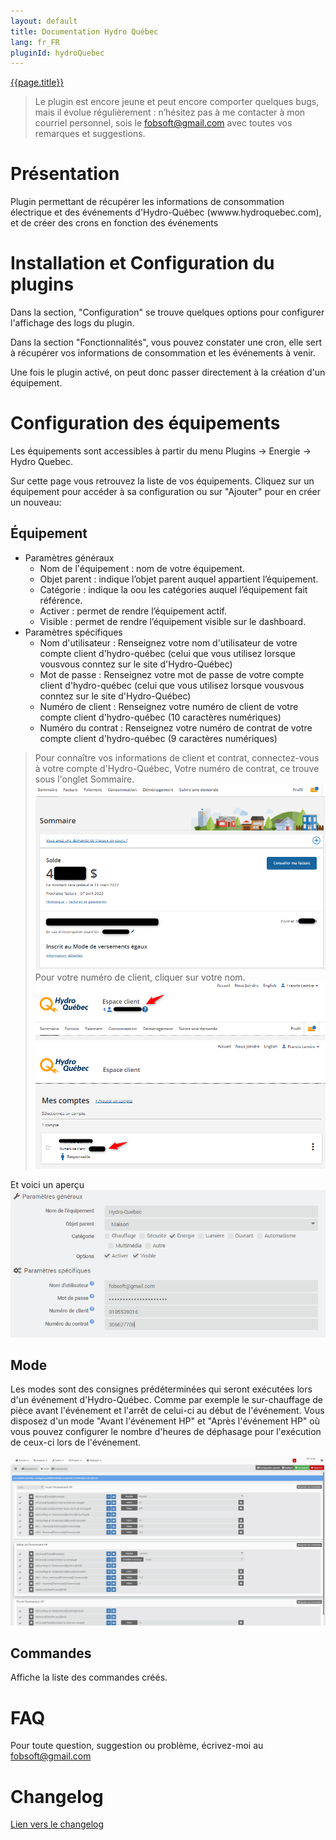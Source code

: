 ```yaml
---
layout: default
title: Documentation Hydro Québec
lang: fr_FR
pluginId: hydroQuebec
---
```


<div id="title">
<a href="../../../{{site.baseurl}}/{{page.pluginId}}/{{page.lang}}">{{page.title}}</a>
</div>

> Le plugin est encore jeune et peut encore comporter quelques bugs, mais il évolue régulièrement : n’hésitez pas à me contacter à mon courriel personnel, sois le fobsoft@gmail.com avec toutes vos remarques et suggestions.

# Présentation
Plugin permettant de récupérer les informations de consommation électrique et des événements d'Hydro-Québec (wwww.hydroquebec.com), et de créer des crons en fonction des événements

# Installation et Configuration du plugins
Dans la section, "Configuration" se trouve quelques options pour configurer l'affichage des logs du plugin.

Dans la section "Fonctionnalités", vous pouvez constater une cron, elle sert à récupérer vos informations de consommation et les événements à venir.

Une fois le plugin activé, on peut donc passer directement à la création d'un équipement.

# Configuration des équipements
Les équipements sont accessibles à partir du menu Plugins → Energie → Hydro Quebec.

Sur cette page vous retrouvez la liste de vos équipements. Cliquez sur un équipement pour accéder à sa configuration ou sur "Ajouter" pour en créer un nouveau:

## Équipement
* Paramètres généraux
  * Nom de l'équipement : nom de votre équipement.
  * Objet parent : indique l’objet parent auquel appartient l’équipement.
  * Catégorie : indique la oou les catégories auquel l’équipement fait référence.
  * Activer : permet de rendre l’équipement actif.
  * Visible : permet de rendre l’équipement visible sur le dashboard.
* Paramètres spécifiques
  * Nom d'utilisateur : Renseignez votre nom d'utilisateur de votre compte client d'hydro-québec (celui que vous utilisez lorsque vousvous conntez sur le site d'Hydro-Québec)
  * Mot de passe : Renseignez votre mot de passe de votre compte client d'hydro-québec (celui que vous utilisez lorsque vousvous conntez sur le site d'Hydro-Québec)
  * Numéro de client : Renseignez votre numéro de client de votre compte client d'hydro-québec (10 caractères numériques)
  * Numéro du contrat : Renseignez votre numéro de contrat de votre compte client d'hydro-québec (9 caractères numériques)

> Pour connaître vos informations de client et contrat, connectez-vous à votre compte d'Hydro-Québec, 
>   Votre numéro de contrat, ce trouve sous l'onglet Sommaire.
>     ![contrat](../images/contrat.png)
>   Pour votre numéro de client, cliquer sur votre nom.
>     ![client1](../images/client1.png)
>     ![client2](../images/client2.png)

Et voici un aperçu
![equipement](../images/equipement.png)
  
## Mode
Les modes sont des consignes prédéterminées qui seront exécutées lors d'un événement d'Hydro-Québec. Comme par exemple le sur-chauffage de pièce avant l'événement et l'arrêt de celui-ci au début de l'événement. Vous disposez d'un mode "Avant l'événement HP" et "Après l'événement HP" où vous pouvez configurer le nombre d'heures de déphasage pour l'exécution de ceux-ci lors de l'événement.

![Mode1](../images/Mode1.png)

## Commandes
Affiche la liste des commandes créés.

# FAQ
Pour toute question, suggestion ou problème, écrivez-moi au fobsoft@gmail.com 

# Changelog
[Lien vers le changelog](./changelog.md)
